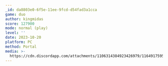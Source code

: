 ```yaml
---
_id: da8803e0-6f5e-11ee-9fcd-d54fad3a1cca
game: duo
author: kingmidas
score: 127900
mode: normal (play)
level: ''
date: 2023-10-20
platform: PC
method: Portal
media: >-
  https://cdn.discordapp.com/attachments/1106314384923426979/1164917595422609408/IMG_20231020_142521619.jpg?ex=6544f50d&is=6532800d&hm=438849131aa48d398630e8ef91bcda4e60a45da07146e605c43f6bce3f0c94d6&
---
```


